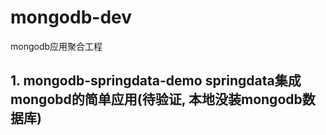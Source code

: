 # mongodb-dev
mongodb应用聚合工程

## 1. mongodb-springdata-demo springdata集成mongobd的简单应用(待验证, 本地没装mongodb数据库)